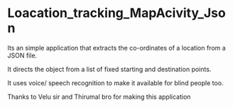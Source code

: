 # Loacation_tracking_MapAcivity_Json

Its an simple application that extracts the co-ordinates of a location from a JSON file.

It directs the object from a list of fixed starting and destination points.

It uses voice/ speech recognition to make it available for blind people too.

Thanks to Velu sir and Thirumal bro for making this application
